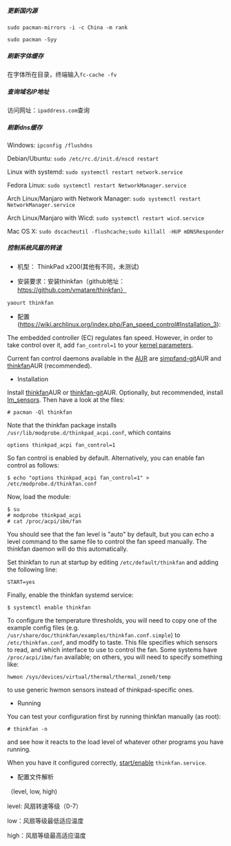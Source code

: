##### 更新国内源

`sudo pacman-mirrors -i -c China -m rank`

`sudo pacman -Syy`

##### 刷新字体缓存

在字体所在目录，终端输入`fc-cache -fv`

##### 查询域名IP地址

访问网址：`ipaddress.com`查询

##### 刷新dns缓存

Windows: 
`ipconfig /flushdns`

Debian/Ubuntu: 
`sudo /etc/rc.d/init.d/nscd restart`

Linux with systemd: 
`sudo systemctl restart network.service`

Fedora Linux: 
`sudo systemctl restart NetworkManager.service`

Arch Linux/Manjaro with Network Manager: 
`sudo systemctl restart NetworkManager.service`

Arch Linux/Manjaro with Wicd: 
`sudo systemctl restart wicd.service`

Mac OS X: 
`sudo dscacheutil -flushcache;sudo killall -HUP mDNSResponder`



##### 控制系统风扇的转速

- 机型： ThinkPad x200(其他有不同，未测试)

- 安装要求：安装thinkfan（github地址：https://github.com/vmatare/thinkfan）

`yaourt thinkfan`

- 配置(https://wiki.archlinux.org/index.php/Fan_speed_control#Installation_3):

The embedded controller (EC) regulates fan speed. However, in order to take control over it, add `fan_control=1` to your [kernel parameters](https://wiki.archlinux.org/index.php/Kernel_parameters).

Current fan control daemons available in the [AUR](https://wiki.archlinux.org/index.php/AUR) are [simpfand-git](https://aur.archlinux.org/packages/simpfand-git/)AUR and [thinkfan](https://aur.archlinux.org/packages/thinkfan/)AUR (recommended).

- Installation

Install [thinkfan](https://aur.archlinux.org/packages/thinkfan/)AUR or [thinkfan-git](https://aur.archlinux.org/packages/thinkfan-git/)AUR. Optionally, but recommended, install [lm_sensors](https://www.archlinux.org/packages/?name=lm_sensors). Then have a look at the files:

```
# pacman -Ql thinkfan
```

Note that the thinkfan package installs `/usr/lib/modprobe.d/thinkpad_acpi.conf`, which contains

```
options thinkpad_acpi fan_control=1
```

So fan control is enabled by default. Alternatively, you can enable fan control as follows:

```
$ echo "options thinkpad_acpi fan_control=1" > /etc/modprobe.d/thinkfan.conf
```

Now, load the module:

```
$ su
# modprobe thinkpad_acpi
# cat /proc/acpi/ibm/fan
```

You should see that the fan level is "auto" by default, but you can echo a level command to the same file to control the fan speed manually. The thinkfan daemon will do this automatically.

Set thinkfan to run at startup by editing `/etc/default/thinkfan` and adding the following line:

```
START=yes
```

Finally, enable the thinkfan systemd service:

```
$ systemctl enable thinkfan
```

To configure the temperature thresholds, you will need to copy one of the example config files (e.g. `/usr/share/doc/thinkfan/examples/thinkfan.conf.simple`) to `/etc/thinkfan.conf`, and modify to taste. This file specifies which sensors to read, and which interface to use to control the fan. Some systems have `/proc/acpi/ibm/fan` available; on others, you will need to specify something like:

```
hwmon /sys/devices/virtual/thermal/thermal_zone0/temp
```

to use generic hwmon sensors instead of thinkpad-specific ones.

- Running

You can test your configuration first by running thinkfan manually (as root):

```
# thinkfan -n
```

and see how it reacts to the load level of whatever other programs you have running.

When you have it configured correctly, [start/enable](https://wiki.archlinux.org/index.php/Start/enable) `thinkfan.service`.

- 配置文件解析

（level, low, high)

level: 风扇转速等级（0-7）

low：风扇等级最低适应温度

high：风扇等级最高适应温度